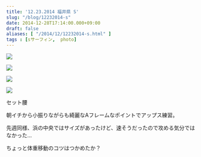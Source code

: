 ```yaml
---
title: '12.23.2014 福井県 S'
slug: "/blog/12232014-s"
date: 2014-12-28T17:14:00.000+09:00
draft: false
aliases: [ "/2014/12/12232014-s.html" ]
tags : [sサーフィン,  photo]
---
```


  
![](https://68.media.tumblr.com/f012480c600966b267a53ba809a08da8/tumblr_nhavs6tlfp1rwrdpxo2_1280.jpg)  

  
  

  
![](https://68.media.tumblr.com/f3b45c45598b31b79e37114f81c34a0f/tumblr_nhavs6tlfp1rwrdpxo1_1280.jpg)  

  
  

  
![](https://68.media.tumblr.com/d4823e215d900a56b4dc1827f5337af1/tumblr_nhavs6tlfp1rwrdpxo3_1280.jpg)  

  
  

  
![](https://68.media.tumblr.com/9ec4672181227bc55f9e0959af99187f/tumblr_nhavs6tlfp1rwrdpxo4_1280.jpg)  

  
  

セット腰

  
  

朝イチから小振りながらも綺麗なAフレームなポイントでアップス練習。

  
  

先週同様、浜の中央ではサイズがあったけど、速そうだったので攻める気分ではなかった…

  
  

ちょっと体重移動のコツはつかめたか？